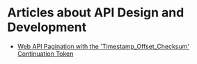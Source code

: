 # Articles about API Design and Development
- [Web API Pagination with the 'Timestamp_Offset_Checksum' Continuation Token](https://phauer.com/2017/web-api-pagination-continuation-token/)
